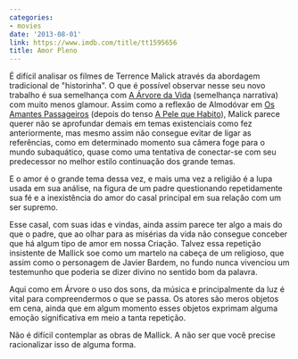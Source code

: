 ```yaml
---
categories:
- movies
date: '2013-08-01'
link: https://www.imdb.com/title/tt1595656
title: Amor Pleno
---
```


É difícil analisar os filmes de Terrence Malick através da abordagem tradicional de "historinha". O que é possível observar nesse seu novo trabalho é sua semelhança com [A Árvore da Vida] (semelhança narrativa) com muito menos glamour. Assim como a reflexão de Almodóvar em [Os Amantes Passageiros] (depois do tenso [A Pele que Habito]), Malick parece querer não se aprofundar demais em temas existenciais como fez anteriormente, mas mesmo assim não consegue evitar de ligar as referências, como em determinado momento sua câmera foge para o mundo subaquático, quase como uma tentativa de conectar-se com seu predecessor no melhor estilo continuação dos grande temas.

E o amor é o grande tema dessa vez, e mais uma vez a religião é a lupa usada em sua análise, na figura de um padre questionando repetidamente sua fé e a inexistência do amor do casal principal em sua relação com um ser supremo.

Esse casal, com suas idas e vindas, ainda assim parece ter algo a mais do que o padre, que ao olhar para as misérias da vida não consegue conceber que há algum tipo de amor em nossa Criação. Talvez essa repetição insistente de Mallick soe como um martelo na cabeça de um religioso, que assim como o personagem de Javier Bardem, no fundo nunca vivenciou um testemunho que poderia se dizer divino no sentido bom da palavra.

Aqui como em Árvore o uso dos sons, da música e principalmente da luz é vital para compreendermos o que se passa. Os atores são meros objetos em cena, ainda que em algum momento esses objetos exprimam alguma emoção significativa em meio a tanta repetição.

Não é difícil contemplar as obras de Mallick. A não ser que você precise racionalizar isso de alguma forma.

[A Pele que Habito]: /a-pele-que-habito
[A Árvore da Vida]: /a-arvore-da-vida
[Os Amantes Passageiros]: /os-amantes-passageiros